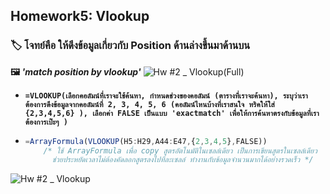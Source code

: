 ## Homework5: Vlookup
### 🏷  โจทย์คือ ให้ดึงข้อมูลเกี่ยวกับ Position ด้านล่างขึ้นมาด้านบน 
**🖼 *'match position by vlookup'*** 
![Hw #2 _ Vlookup(Full)](https://github.com/user-attachments/assets/8ba6efea-1eda-470c-a261-2d8df4e370ff)

- **```=VLOOKUP(เลือกคอลัมน์ที่เราจะใช้ค้นหา, กำหนดช่วงของคอลัมน์ (ตารางที่เราจะค้นหา), ระบุว่าเราต้องการดึงข้อมูลจากคอลัมน์ที่ 2, 3, 4, 5, 6 (คอลัมน์ไหนบ้างที่เราสนใจ ทริคให้ใส่ {2,3,4,5,6} ), เลือกค่า FALSE เป็นแบบ 'exactmatch' เพื่อให้การค้นหาตรงกับข้อมูลที่เราต้องการเป๊ะๆ )```**
  
- ```javascript
  =ArrayFormula(VLOOKUP(H5:H29,A44:E47,{2,3,4,5},FALSE))
      /* ใช้ ArrayFormula เพื่อ copy สูตรอัตโนมัติในเซลล์เดียว เป็นการเขียนสูตรในเซลล์เดียว
        ช่วยประหยัดเวลาไม่ต้องคัดลอกสูตรลงไปทีละเซลล์ ทำงานกับข้อมูลจำนวนมากได้อย่างรวดเร็ว */
     ```
![Hw #2 _ Vlookup](https://github.com/user-attachments/assets/3cfc3d2f-bcbf-475e-8fa5-63481a88de1c)



